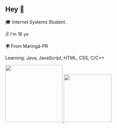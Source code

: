 ## Hey 👋

🎓 Internet Systems Student.

✌ i'm 18 yo

🌍 From Maringá-PR

Learning: Java, JavaScript, HTML, CSS, C/C++
 <div>
  <a href="https://github.com/eubrunodev">
  <img height="180em" src="https://github-readme-stats.vercel.app/api?username=eubrunodev&show_icons=true&theme=dark&include_all_commits=true&count_private=true"/>
     <img height="150em" src="https://github-readme-stats.vercel.app/api/top-langs/?username=eubrunodev&layout=compact&langs_count=7&theme=dark"/>
</div>
